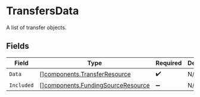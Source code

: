 # TransfersData

A list of transfer objects.


## Fields

| Field                                                                                  | Type                                                                                   | Required                                                                               | Description                                                                            |
| -------------------------------------------------------------------------------------- | -------------------------------------------------------------------------------------- | -------------------------------------------------------------------------------------- | -------------------------------------------------------------------------------------- |
| `Data`                                                                                 | [][components.TransferResource](../../models/components/transferresource.md)           | :heavy_check_mark:                                                                     | N/A                                                                                    |
| `Included`                                                                             | [][components.FundingSourceResource](../../models/components/fundingsourceresource.md) | :heavy_minus_sign:                                                                     | N/A                                                                                    |
